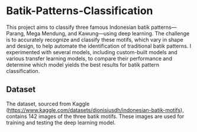 # Batik-Patterns-Classification

This project aims to classify three famous Indonesian batik patterns—Parang, Mega Mendung, and Kawung—using deep learning. The challenge is to accurately recognize and classify these motifs, which vary in shape and design, to help automate the identification of traditional batik patterns. I experimented with several models, including custom-built models and various transfer learning models, to compare their performance and determine which model yields the best results for batik pattern classification.

## Dataset
The dataset, sourced from Kaggle (https://www.kaggle.com/datasets/dionisiusdh/indonesian-batik-motifs), contains 142 images of the three batik motifs. These images are used for training and testing the deep learning model.
